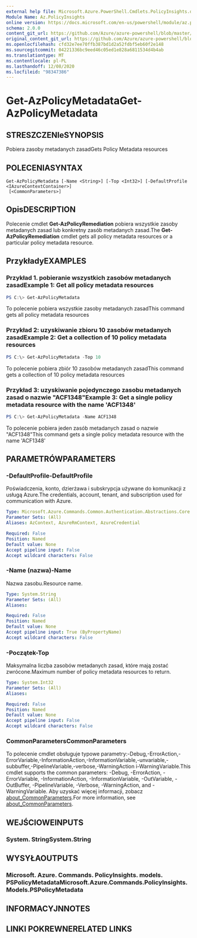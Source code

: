 ```yaml
---
external help file: Microsoft.Azure.PowerShell.Cmdlets.PolicyInsights.dll-Help.xml
Module Name: Az.PolicyInsights
online version: https://docs.microsoft.com/en-us/powershell/module/az.policyinsights/get-azpolicymetadata
schema: 2.0.0
content_git_url: https://github.com/Azure/azure-powershell/blob/master/src/PolicyInsights/PolicyInsights/help/Get-AzPolicyMetadata.md
original_content_git_url: https://github.com/Azure/azure-powershell/blob/master/src/PolicyInsights/PolicyInsights/help/Get-AzPolicyMetadata.md
ms.openlocfilehash: cfd32e7ee70ffb387bd1d2a52fdbf5eb60f2e148
ms.sourcegitcommit: 04221336bc9eed46c05ed1e828a6811534d4b4ab
ms.translationtype: MT
ms.contentlocale: pl-PL
ms.lasthandoff: 12/08/2020
ms.locfileid: "98347386"
---
```

# <span data-ttu-id="d73de-101">Get-AzPolicyMetadata</span><span class="sxs-lookup"><span data-stu-id="d73de-101">Get-AzPolicyMetadata</span></span>

## <span data-ttu-id="d73de-102">STRESZCZENIe</span><span class="sxs-lookup"><span data-stu-id="d73de-102">SYNOPSIS</span></span>
<span data-ttu-id="d73de-103">Pobiera zasoby metadanych zasad</span><span class="sxs-lookup"><span data-stu-id="d73de-103">Gets Policy Metadata resources</span></span>

## <span data-ttu-id="d73de-104">POLECENIA</span><span class="sxs-lookup"><span data-stu-id="d73de-104">SYNTAX</span></span>

```
Get-AzPolicyMetadata [-Name <String>] [-Top <Int32>] [-DefaultProfile <IAzureContextContainer>]
 [<CommonParameters>]
```

## <span data-ttu-id="d73de-105">Opis</span><span class="sxs-lookup"><span data-stu-id="d73de-105">DESCRIPTION</span></span>
<span data-ttu-id="d73de-106">Polecenie cmdlet **Get-AzPolicyRemediation** pobiera wszystkie zasoby metadanych zasad lub konkretny zasób metadanych zasad.</span><span class="sxs-lookup"><span data-stu-id="d73de-106">The **Get-AzPolicyRemediation** cmdlet gets all policy metadata resources or a particular policy metadata resource.</span></span>

## <span data-ttu-id="d73de-107">Przykłady</span><span class="sxs-lookup"><span data-stu-id="d73de-107">EXAMPLES</span></span>

### <span data-ttu-id="d73de-108">Przykład 1. pobieranie wszystkich zasobów metadanych zasad</span><span class="sxs-lookup"><span data-stu-id="d73de-108">Example 1: Get all policy metadata resources</span></span>
```powershell
PS C:\> Get-AzPolicyMetadata
```

<span data-ttu-id="d73de-109">To polecenie pobiera wszystkie zasoby metadanych zasad</span><span class="sxs-lookup"><span data-stu-id="d73de-109">This command gets all policy metadata resources</span></span>

### <span data-ttu-id="d73de-110">Przykład 2: uzyskiwanie zbioru 10 zasobów metadanych zasad</span><span class="sxs-lookup"><span data-stu-id="d73de-110">Example 2: Get a collection of 10 policy metadata resources</span></span>
```powershell
PS C:\> Get-AzPolicyMetadata -Top 10
```

<span data-ttu-id="d73de-111">To polecenie pobiera zbiór 10 zasobów metadanych zasad</span><span class="sxs-lookup"><span data-stu-id="d73de-111">This command gets a collection of 10 policy metadata resources</span></span>

### <span data-ttu-id="d73de-112">Przykład 3: uzyskiwanie pojedynczego zasobu metadanych zasad o nazwie "ACF1348"</span><span class="sxs-lookup"><span data-stu-id="d73de-112">Example 3: Get a single policy metadata resource with the name 'ACF1348'</span></span>
```powershell
PS C:\> Get-AzPolicyMetadata -Name ACF1348
```

<span data-ttu-id="d73de-113">To polecenie pobiera jeden zasób metadanych zasad o nazwie "ACF1348"</span><span class="sxs-lookup"><span data-stu-id="d73de-113">This command gets a single policy metadata resource with the name 'ACF1348'</span></span>

## <span data-ttu-id="d73de-114">PARAMETRÓW</span><span class="sxs-lookup"><span data-stu-id="d73de-114">PARAMETERS</span></span>

### <span data-ttu-id="d73de-115">-DefaultProfile</span><span class="sxs-lookup"><span data-stu-id="d73de-115">-DefaultProfile</span></span>
<span data-ttu-id="d73de-116">Poświadczenia, konto, dzierżawa i subskrypcja używane do komunikacji z usługą Azure.</span><span class="sxs-lookup"><span data-stu-id="d73de-116">The credentials, account, tenant, and subscription used for communication with Azure.</span></span>

```yaml
Type: Microsoft.Azure.Commands.Common.Authentication.Abstractions.Core.IAzureContextContainer
Parameter Sets: (All)
Aliases: AzContext, AzureRmContext, AzureCredential

Required: False
Position: Named
Default value: None
Accept pipeline input: False
Accept wildcard characters: False
```

### <span data-ttu-id="d73de-117">-Name (nazwa)</span><span class="sxs-lookup"><span data-stu-id="d73de-117">-Name</span></span>
<span data-ttu-id="d73de-118">Nazwa zasobu.</span><span class="sxs-lookup"><span data-stu-id="d73de-118">Resource name.</span></span>

```yaml
Type: System.String
Parameter Sets: (All)
Aliases:

Required: False
Position: Named
Default value: None
Accept pipeline input: True (ByPropertyName)
Accept wildcard characters: False
```

### <span data-ttu-id="d73de-119">-Początek</span><span class="sxs-lookup"><span data-stu-id="d73de-119">-Top</span></span>
<span data-ttu-id="d73de-120">Maksymalna liczba zasobów metadanych zasad, które mają zostać zwrócone.</span><span class="sxs-lookup"><span data-stu-id="d73de-120">Maximum number of policy metadata resources to return.</span></span>

```yaml
Type: System.Int32
Parameter Sets: (All)
Aliases:

Required: False
Position: Named
Default value: None
Accept pipeline input: False
Accept wildcard characters: False
```

### <span data-ttu-id="d73de-121">CommonParameters</span><span class="sxs-lookup"><span data-stu-id="d73de-121">CommonParameters</span></span>
<span data-ttu-id="d73de-122">To polecenie cmdlet obsługuje typowe parametry:-Debug,-ErrorAction,-ErrorVariable,-InformationAction,-InformationVariable,-unvariable,-subbuffer,-PipelineVariable,-verbose,-WarningAction i-WarningVariable.</span><span class="sxs-lookup"><span data-stu-id="d73de-122">This cmdlet supports the common parameters: -Debug, -ErrorAction, -ErrorVariable, -InformationAction, -InformationVariable, -OutVariable, -OutBuffer, -PipelineVariable, -Verbose, -WarningAction, and -WarningVariable.</span></span> <span data-ttu-id="d73de-123">Aby uzyskać więcej informacji, zobacz [about_CommonParameters](http://go.microsoft.com/fwlink/?LinkID=113216).</span><span class="sxs-lookup"><span data-stu-id="d73de-123">For more information, see [about_CommonParameters](http://go.microsoft.com/fwlink/?LinkID=113216).</span></span>

## <span data-ttu-id="d73de-124">WEJŚCIOWE</span><span class="sxs-lookup"><span data-stu-id="d73de-124">INPUTS</span></span>

### <span data-ttu-id="d73de-125">System. String</span><span class="sxs-lookup"><span data-stu-id="d73de-125">System.String</span></span>

## <span data-ttu-id="d73de-126">WYSYŁA</span><span class="sxs-lookup"><span data-stu-id="d73de-126">OUTPUTS</span></span>

### <span data-ttu-id="d73de-127">Microsoft. Azure. Commands. PolicyInsights. models. PSPolicyMetadata</span><span class="sxs-lookup"><span data-stu-id="d73de-127">Microsoft.Azure.Commands.PolicyInsights.Models.PSPolicyMetadata</span></span>

## <span data-ttu-id="d73de-128">INFORMACYJN</span><span class="sxs-lookup"><span data-stu-id="d73de-128">NOTES</span></span>

## <span data-ttu-id="d73de-129">LINKI POKREWNE</span><span class="sxs-lookup"><span data-stu-id="d73de-129">RELATED LINKS</span></span>
